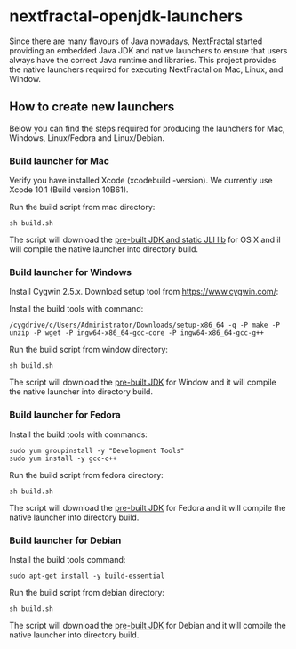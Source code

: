 # nextfractal-openjdk-launchers

Since there are many flavours of Java nowadays, NextFractal started providing an embedded Java JDK and native launchers to ensure that users always have the correct Java runtime and libraries. This project provides the native launchers required for executing NextFractal on Mac, Linux, and Window.


## How to create new launchers

Below you can find the steps required for producing the launchers for Mac, Windows, Linux/Fedora and Linux/Debian.


### Build launcher for Mac

Verify you have installed Xcode (xcodebuild -version). We currently use Xcode 10.1 (Build version 10B61).

Run the build script from mac directory:

    sh build.sh

The script will download the [pre-built JDK and static JLI lib](https://github.com/nextbreakpoint/nextfractal-openjdk-binaries/releases) for OS X and il will compile the native launcher into directory build.


### Build launcher for Windows

Install Cygwin 2.5.x. Download setup tool from https://www.cygwin.com/:

Install the build tools with command:

    /cygdrive/c/Users/Administrator/Downloads/setup-x86_64 -q -P make -P unzip -P wget -P ingw64-x86_64-gcc-core -P ingw64-x86_64-gcc-g++

Run the build script from window directory:

    sh build.sh

The script will download the [pre-built JDK](https://github.com/nextbreakpoint/nextfractal-openjdk-binaries/releases) for Window and it will compile the native launcher into directory build.


### Build launcher for Fedora

Install the build tools with commands:

    sudo yum groupinstall -y "Development Tools"
    sudo yum install -y gcc-c++

Run the build script from fedora directory:

    sh build.sh

The script will download the [pre-built JDK](https://github.com/nextbreakpoint/nextfractal-openjdk-binaries/releases) for Fedora and it will compile the native launcher into directory build.


### Build launcher for Debian

Install the build tools command:

    sudo apt-get install -y build-essential

Run the build script from debian directory:

    sh build.sh

The script will download the [pre-built JDK](https://github.com/nextbreakpoint/nextfractal-openjdk-binaries/releases) for Debian and it will compile the native launcher into directory build.
